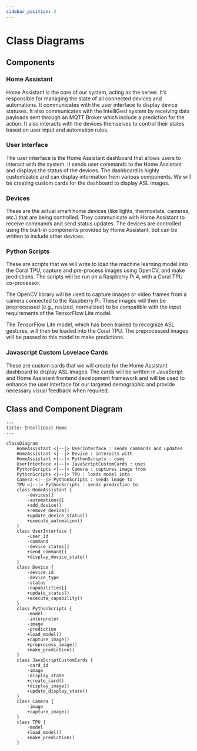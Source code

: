 ```yaml
---
sidebar_position: 2
---
```


# Class Diagrams

## Components

### Home Assistant

Home Assistant is the core of our system, acting as the server. It’s responsible for managing the state of all connected devices and automations. It communicates with the user interface to display device statuses. It also communicates with the IntelliGest system by receiving data payloads sent through an MQTT Broker which include a prediction for the action. It also interacts with the devices themselves to control their states based on user input and automation rules.

### User Interface

The user interface is the Home Assistant dashboard that allows users to interact with the system. It sends user commands to the Home Assistant and displays the status of the devices. The dashboard is highly customizable and can display information from various components. We will be creating custom cards for the dashboard to display ASL images.

### Devices

These are the actual smart home devices (like lights, thermostats, cameras, etc.) that are being controlled. They communicate with Home Assistant to receive commands and send status updates. The devices are controlled using the built-in components provided by Home Assistant, but can be written to include other devices.

### Python Scripts

These are scripts that we will write to load the machine learning model into the Coral TPU, capture and pre-process images using OpenCV, and make predictions. The scripts will be run on a Raspberry Pi 4, with a Coral TPU co-processor.

The OpenCV library will be used to capture images or video frames from a camera connected to the Raspberry Pi. These images will then be preprocessed (e.g., resized, normalized) to be compatible with the input requirements of the TensorFlow Lite model.

The TensorFlow Lite model, which has been trained to recognize ASL gestures, will then be loaded into the Coral TPU. The preprocessed images will be passed to this model to make predictions.

### Javascript Custom Lovelace Cards

These are custom cards that we will create for the Home Assistant dashboard to display ASL images. The cards will be written in JavaScript and Home Assistant frontend development framework and will be used to enhance the user interface for our targeted demographic and provide necessary visual feedback when required.

## Class and Component Diagram

```mermaid
---
title: IntelliGest Home
---

classDiagram
    HomeAssistant <|--|> UserInterface : sends commands and updates
    HomeAssistant <|--|> Device : interacts with
    HomeAssistant <|--|> PythonScripts : uses
    UserInterface <|--|> JavaScriptCustomCards : uses
    PythonScripts <|--|> Camera : captures image from
    PythonScripts <|--|> TPU : loads model into
    Camera <|--|> PythonScripts : sends image to
    TPU <|--|> PythonScripts : sends prediction to
    class HomeAssistant {
        -devices[]
        -automations[]
        +add_device()
        +remove_device()
        +update_device_status()
        +execute_automation()
    }
    class UserInterface {
        -user_id
        -command
        -device_states[]
        +send_command()
        +display_device_state()
    }
    class Device {
        -device_id
        -device_type
        -status
        -capabilities[]
        +update_status()
        +execute_capability()
    }
    class PythonScripts {
        -model
        -interpreter
        -image
        -prediction
        +load_model()
        +capture_image()
        +preprocess_image()
        +make_prediction()
    }
    class JavaScriptCustomCards {
        -card_id
        -image
        -display_state
        +create_card()
        +display_image()
        +update_display_state()
    }
    class Camera {
        -image
        +capture_image()
    }
    class TPU {
        -model
        +load_model()
        +make_prediction()
    }
```
